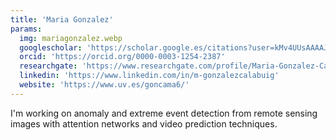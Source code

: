 ```yaml
---
title: 'Maria Gonzalez'
params:
  img: mariagonzalez.webp
  googlescholar: 'https://scholar.google.es/citations?user=kMv4UUsAAAAJ&hl=es&oi=ao'
  orcid: 'https://orcid.org/0000-0003-1254-2387'
  researchgate: 'https://www.researchgate.com/profile/Maria-Gonzalez-Calabuig'
  linkedin: 'https://www.linkedin.com/in/m-gonzalezcalabuig'
  website: 'https://www.uv.es/goncama6/'
---
```


I'm working on anomaly and extreme event detection from remote sensing images with attention networks and video prediction techniques.
